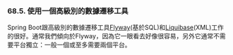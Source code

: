 ### 68.5. 使用一個高級別的數據遷移工具

Spring Boot跟高級別的數據遷移工具[Flyway](http://flywaydb.org/)(基於SQL)和[Liquibase](http://www.liquibase.org/)(XML)工作的很好。通常我們傾向於Flyway，因為它一眼看去好像很容易，另外它通常不需要平台獨立：一般一個或至多需要兩個平台。
